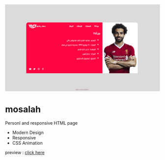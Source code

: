 ![preview](mosalah.png)
# mosalah

Personl and responsive HTML page 

- Modern Design 
- Responsive
- CSS Animation 

preview : [click here](https://mojaffer.000webhostapp.com/mosalah/index.html#! "Demo")

